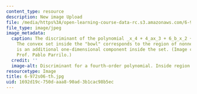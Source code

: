 ```yaml
---
content_type: resource
description: New image Upload
file: /media/https%3A/open-learning-course-data-rc.s3.amazonaws.com/6-972-algebraic-techniques-and-semidefinite-optimization-spring-2006/1692d19c750daaa890ad3b1cac98b5ec_6-972s06-th.jpg
file_type: image/jpeg
image_metadata:
  caption: The discriminant of the polynomial _x_4 + 4_ax_3 + 6_b_x_2 +_ 4_cx_ + 1.
    The convex set inside the "bowl" corresponds to the region of nonnegativity. There
    is an additional one-dimensional component inside the set. (Image courtesy of
    Prof. Pablo Parrilo.)
  credit: ''
  image-alt: Discriminant for a fourth-order polynomial. Inside region is nonnegative.
resourcetype: Image
title: 6-972s06-th.jpg
uid: 1692d19c-750d-aaa8-90ad-3b1cac98b5ec
---
```

